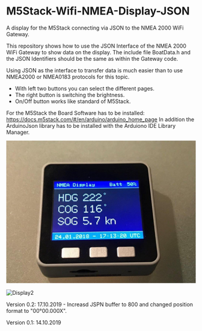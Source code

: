 # M5Stack-Wifi-NMEA-Display-JSON
A display for the M5Stack connecting via JSON to the NMEA 2000 WiFi Gateway.

This repository shows how to use the JSON Interface of the NMEA 2000 WiFi Gateway to show data on the display.
The include file BoatData.h and the JSON Identifiers should be the same as within the Gateway code.

Using JSON as the interface to transfer data is much easier than to use NMEA2000 or NMEA0183 protocols for this topic.

- With left two buttons you can select the different pages.
- The right button is switching the brightness.
- On/Off button works like standard of M5Stack.

For the M5Stack the Board Software has to be installed: https://docs.m5stack.com/#/en/arduino/arduino_home_page
In addition the ArduinoJson library has to be installed with the Arduiono IDE Library Manager.

![Display1](https://github.com/AK-Homberger/M5Stack-Wifi-NMEA-Diaplay-JSON/blob/master/IMG_1149-1.jpg)

![Display2](https://github.com/AK-Homberger/M5Stack-Wifi-NMEA-Display-JSON/blob/master/IMG_1150.jpg)

Version 0.2: 17.10.2019 - Increasd JSPN buffer to 800 and changed position format to "00°00.000X".

Version 0.1: 14.10.2019
